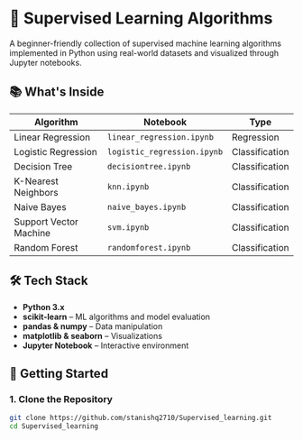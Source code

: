 # 🧠 Supervised Learning Algorithms

A beginner-friendly collection of supervised machine learning algorithms implemented in Python using real-world datasets and visualized through Jupyter notebooks.

## 📚 What's Inside

| Algorithm              | Notebook                  | Type           |
|------------------------|---------------------------|----------------|
| Linear Regression      | `linear_regression.ipynb` | Regression     |
| Logistic Regression    | `logistic_regression.ipynb` | Classification |
| Decision Tree          | `decisiontree.ipynb`      | Classification |
| K-Nearest Neighbors    | `knn.ipynb`               | Classification |
| Naive Bayes            | `naive_bayes.ipynb`       | Classification |
| Support Vector Machine | `svm.ipynb`               | Classification |
| Random Forest          | `randomforest.ipynb`      | Classification |

## 🛠 Tech Stack

- **Python 3.x**
- **scikit-learn** – ML algorithms and model evaluation
- **pandas & numpy** – Data manipulation
- **matplotlib & seaborn** – Visualizations
- **Jupyter Notebook** – Interactive environment

## 🚀 Getting Started

### 1. Clone the Repository

```bash
git clone https://github.com/stanishq2710/Supervised_learning.git
cd Supervised_learning
